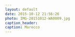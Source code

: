 ```yaml
---
layout: default
date: 2015-10-12 21:56:26
photo: IMG-20151012-WA0009.jpg
caption_header:  
caption: Marocco
---
```

